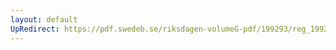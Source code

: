 ```yaml
---
layout: default
UpRedirect: https://pdf.swedeb.se/riksdagen-volumeG-pdf/199293/reg_199293/reg_199293_0389.pdf
---
```

